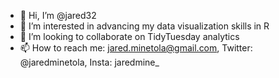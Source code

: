 - 👋 Hi, I’m @jared32
- 👀 I’m interested in advancing my data visualization skills in R
- 💞️ I’m looking to collaborate on TidyTuesday analytics
- 📫 How to reach me: jared.minetola@gmail.com, Twitter: @jaredminetola, Insta: jaredmine_

<!---
jared32/jared32 is a ✨ special ✨ repository because its `README.md` (this file) appears on your GitHub profile.
You can click the Preview link to take a look at your changes.
--->
